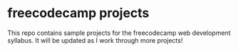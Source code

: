 # freecodecamp projects

This repo contains sample projects for the freecodecamp web development syllabus. It will be updated as I work through more projects!
